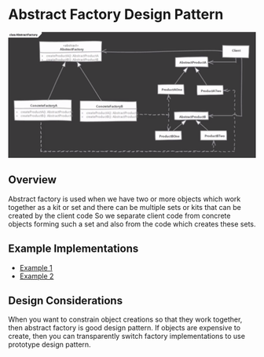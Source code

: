 # Abstract Factory Design Pattern

![Example 1](images/abstract-factory-uml-1.png)

## Overview
Abstract factory is used when we have two or more objects which work together as a kit or set and there can be multiple sets or kits that can be created by the client code
So we separate client code from concrete objects forming such a set and also from the code which creates these sets.


## Example Implementations
* [Example 1](example1/README.md)
* [Example 2](example2/README.md)

## Design Considerations
When you want to constrain object creations so that they work together, then abstract factory is good design pattern.
If objects are expensive to create, then you can transparently switch factory implementations to use prototype design pattern.